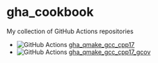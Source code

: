 # gha_cookbook

My collection of GitHub Actions repositories

 * ![GitHub Actions](https://github.com/richelbilderbeek/gha_qmake_gcc_cpp17/workflows/check/badge.svg?branch=master) [gha_qmake_gcc_cpp17](https://github.com/richelbilderbeek/gha_qmake_gcc_cpp17) 
 * ![GitHub Actions](https://github.com/richelbilderbeek/gha_qmake_gcc_cpp17_gcov/workflows/check/badge.svg?branch=master) [gha_qmake_gcc_cpp17_gcov](https://github.com/richelbilderbeek/gha_qmake_gcc_cpp17_gcov)


